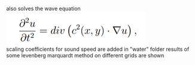 also solves the wave equation  
![1](equation.png)  
scaling coefficients for sound speed are added
in "water" folder results of some levenberg marquardt method on different grids are shown   